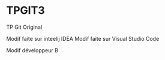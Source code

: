 # TPGIT3

TP Git Original

Modif faite sur inteelij IDEA
Modif faite sur Visual Studio Code

Modif développeur B
